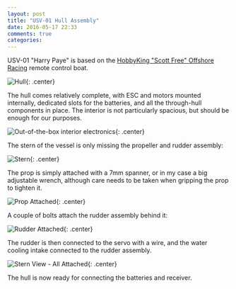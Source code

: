 ```yaml
---
layout: post
title: "USV-01 Hull Assembly"
date: 2016-05-17 22:33
comments: true
categories: 
---
```


USV-01 "Harry Paye" is based on the [HobbyKing "Scott Free" Offshore Racing](https://www.hobbyking.com/hobbyking/store/uh_viewItem.asp?idProduct=81594) remote control boat.

![Hull](https://files.ianrenton.com/sites/usv01/hull.jpg){: .center}

The hull comes relatively complete, with ESC and motors mounted internally, dedicated slots for the batteries, and all the through-hull components in place. The interior is not particularly spacious, but should be enough for our purposes.

![Out-of-the-box interior electronics](https://files.ianrenton.com/sites/usv01/electronics-outofbox.jpg){: .center}

The stern of the vessel is only missing the propeller and rudder assembly:

![Stern](https://files.ianrenton.com/sites/usv01/stern.jpg){: .center}

The prop is simply attached with a 7mm spanner, or in my case a big adjustable wrench, although care needs to be taken when gripping the prop to tighten it.

![Prop Attached](https://files.ianrenton.com/sites/usv01/propattached.jpg){: .center}

A couple of bolts attach the rudder assembly behind it:

![Rudder Attached](https://files.ianrenton.com/sites/usv01/rudderattached.jpg){: .center}

The rudder is then connected to the servo with a wire, and the water cooling intake connected to the rudder assembly.

![Stern View - All Attached](https://files.ianrenton.com/sites/usv01/stern-allattached.jpg){: .center}

The hull is now ready for connecting the batteries and receiver.
